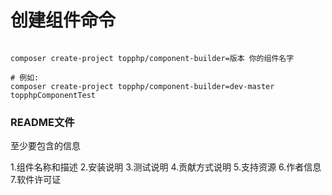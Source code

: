 # 创建组件命令


```shell

composer create-project topphp/component-builder=版本 你的组件名字

# 例如:
composer create-project topphp/component-builder=dev-master topphpComponentTest

```
### README文件
至少要包含的信息

1.组件名称和描述
2.安装说明
3.测试说明
4.贡献方式说明
5.支持资源
6.作者信息
7.软件许可证

